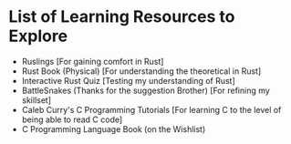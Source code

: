 # List of Learning Resources to Explore
- Ruslings [For gaining comfort in Rust]
- Rust Book (Physical) [For understanding the theoretical in Rust]
- Interactive Rust Quiz [Testing my understanding of Rust]
- BattleSnakes (Thanks for the suggestion Brother) [For refining my skillset]
- Caleb Curry's C Programming Tutorials [For learning C to the level of being able to read C code]
- C Programming Language Book (on the Wishlist)
